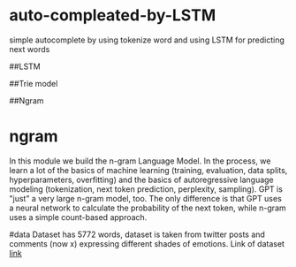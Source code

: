 # auto-compleated-by-LSTM
simple autocomplete by using tokenize word and using LSTM for predicting next words

##LSTM


##Trie model

##Ngram

# ngram

In this module we build the n-gram Language Model. In the process, we learn a lot of the basics of machine learning (training, evaluation, data splits, hyperparameters, overfitting) and the basics of autoregressive language modeling (tokenization, next token prediction, perplexity, sampling). GPT is "just" a very large n-gram model, too. The only difference is that GPT uses a neural network to calculate the probability of the next token, while n-gram uses a simple count-based approach.

#data
Dataset has 5772 words, dataset is taken from twitter posts and comments (now x) expressing different shades of emotions.
Link of dataset [link](https://drive.google.com/file/d/132dnmXzKV9TaURcP0B22Q11i1pKX9L9q/view?usp=drive_link)

